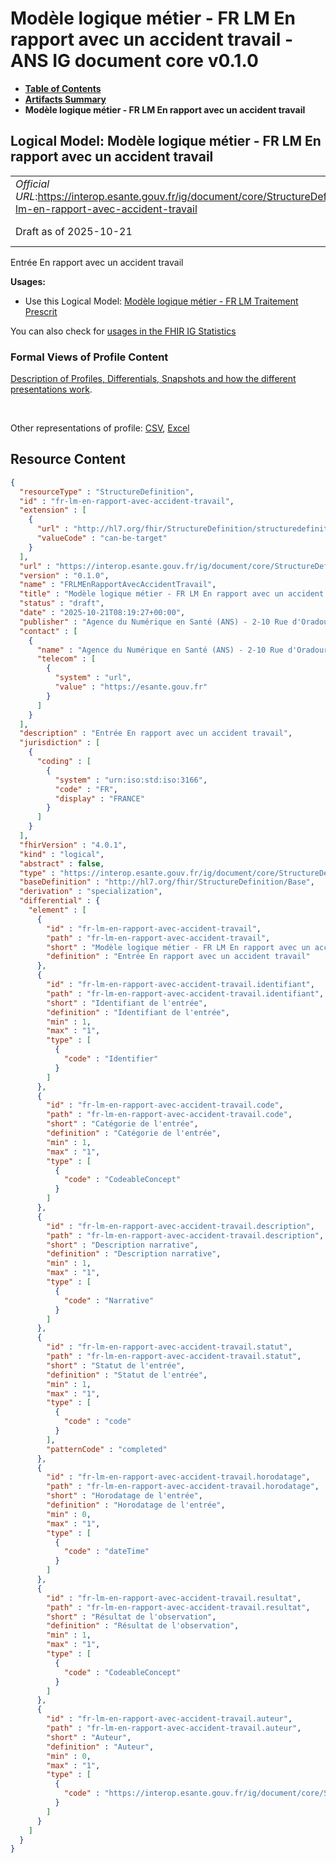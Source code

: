 # Modèle logique métier - FR LM En rapport avec un accident travail - ANS IG document core v0.1.0

* [**Table of Contents**](toc.md)
* [**Artifacts Summary**](artifacts.md)
* **Modèle logique métier - FR LM En rapport avec un accident travail**

## Logical Model: Modèle logique métier - FR LM En rapport avec un accident travail 

| | |
| :--- | :--- |
| *Official URL*:https://interop.esante.gouv.fr/ig/document/core/StructureDefinition/fr-lm-en-rapport-avec-accident-travail | *Version*:0.1.0 |
| Draft as of 2025-10-21 | *Computable Name*:FRLMEnRapportAvecAccidentTravail |

 
Entrée En rapport avec un accident travail 

**Usages:**

* Use this Logical Model: [Modèle logique métier - FR LM Traitement Prescrit](StructureDefinition-fr-lm-traitement-prescrit.md)

You can also check for [usages in the FHIR IG Statistics](https://packages2.fhir.org/xig/ans.document.fr.core|current/StructureDefinition/fr-lm-en-rapport-avec-accident-travail)

### Formal Views of Profile Content

 [Description of Profiles, Differentials, Snapshots and how the different presentations work](http://build.fhir.org/ig/FHIR/ig-guidance/readingIgs.html#structure-definitions). 

 

Other representations of profile: [CSV](StructureDefinition-fr-lm-en-rapport-avec-accident-travail.csv), [Excel](StructureDefinition-fr-lm-en-rapport-avec-accident-travail.xlsx) 



## Resource Content

```json
{
  "resourceType" : "StructureDefinition",
  "id" : "fr-lm-en-rapport-avec-accident-travail",
  "extension" : [
    {
      "url" : "http://hl7.org/fhir/StructureDefinition/structuredefinition-type-characteristics",
      "valueCode" : "can-be-target"
    }
  ],
  "url" : "https://interop.esante.gouv.fr/ig/document/core/StructureDefinition/fr-lm-en-rapport-avec-accident-travail",
  "version" : "0.1.0",
  "name" : "FRLMEnRapportAvecAccidentTravail",
  "title" : "Modèle logique métier - FR LM En rapport avec un accident travail",
  "status" : "draft",
  "date" : "2025-10-21T08:19:27+00:00",
  "publisher" : "Agence du Numérique en Santé (ANS) - 2-10 Rue d'Oradour-sur-Glane, 75015 Paris",
  "contact" : [
    {
      "name" : "Agence du Numérique en Santé (ANS) - 2-10 Rue d'Oradour-sur-Glane, 75015 Paris",
      "telecom" : [
        {
          "system" : "url",
          "value" : "https://esante.gouv.fr"
        }
      ]
    }
  ],
  "description" : "Entrée En rapport avec un accident travail",
  "jurisdiction" : [
    {
      "coding" : [
        {
          "system" : "urn:iso:std:iso:3166",
          "code" : "FR",
          "display" : "FRANCE"
        }
      ]
    }
  ],
  "fhirVersion" : "4.0.1",
  "kind" : "logical",
  "abstract" : false,
  "type" : "https://interop.esante.gouv.fr/ig/document/core/StructureDefinition/fr-lm-en-rapport-avec-accident-travail",
  "baseDefinition" : "http://hl7.org/fhir/StructureDefinition/Base",
  "derivation" : "specialization",
  "differential" : {
    "element" : [
      {
        "id" : "fr-lm-en-rapport-avec-accident-travail",
        "path" : "fr-lm-en-rapport-avec-accident-travail",
        "short" : "Modèle logique métier - FR LM En rapport avec un accident travail",
        "definition" : "Entrée En rapport avec un accident travail"
      },
      {
        "id" : "fr-lm-en-rapport-avec-accident-travail.identifiant",
        "path" : "fr-lm-en-rapport-avec-accident-travail.identifiant",
        "short" : "Identifiant de l'entrée",
        "definition" : "Identifiant de l'entrée",
        "min" : 1,
        "max" : "1",
        "type" : [
          {
            "code" : "Identifier"
          }
        ]
      },
      {
        "id" : "fr-lm-en-rapport-avec-accident-travail.code",
        "path" : "fr-lm-en-rapport-avec-accident-travail.code",
        "short" : "Catégorie de l'entrée",
        "definition" : "Catégorie de l'entrée",
        "min" : 1,
        "max" : "1",
        "type" : [
          {
            "code" : "CodeableConcept"
          }
        ]
      },
      {
        "id" : "fr-lm-en-rapport-avec-accident-travail.description",
        "path" : "fr-lm-en-rapport-avec-accident-travail.description",
        "short" : "Description narrative",
        "definition" : "Description narrative",
        "min" : 1,
        "max" : "1",
        "type" : [
          {
            "code" : "Narrative"
          }
        ]
      },
      {
        "id" : "fr-lm-en-rapport-avec-accident-travail.statut",
        "path" : "fr-lm-en-rapport-avec-accident-travail.statut",
        "short" : "Statut de l'entrée",
        "definition" : "Statut de l'entrée",
        "min" : 1,
        "max" : "1",
        "type" : [
          {
            "code" : "code"
          }
        ],
        "patternCode" : "completed"
      },
      {
        "id" : "fr-lm-en-rapport-avec-accident-travail.horodatage",
        "path" : "fr-lm-en-rapport-avec-accident-travail.horodatage",
        "short" : "Horodatage de l'entrée",
        "definition" : "Horodatage de l'entrée",
        "min" : 0,
        "max" : "1",
        "type" : [
          {
            "code" : "dateTime"
          }
        ]
      },
      {
        "id" : "fr-lm-en-rapport-avec-accident-travail.resultat",
        "path" : "fr-lm-en-rapport-avec-accident-travail.resultat",
        "short" : "Résultat de l'observation",
        "definition" : "Résultat de l'observation",
        "min" : 1,
        "max" : "1",
        "type" : [
          {
            "code" : "CodeableConcept"
          }
        ]
      },
      {
        "id" : "fr-lm-en-rapport-avec-accident-travail.auteur",
        "path" : "fr-lm-en-rapport-avec-accident-travail.auteur",
        "short" : "Auteur",
        "definition" : "Auteur",
        "min" : 0,
        "max" : "1",
        "type" : [
          {
            "code" : "https://interop.esante.gouv.fr/ig/document/core/StructureDefinition/fr-lm-auteur"
          }
        ]
      }
    ]
  }
}

```
